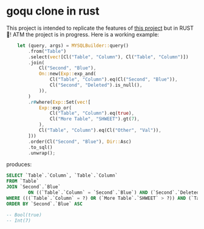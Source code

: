 # goqu clone in rust

This project is intended to replicate the features of [this project](https://doug-martin.github.io/goqu/docs/database.html) but in RUST 🦀! ATM the project is in progress. Here is a working example:

```rust
    let (query, args) = MYSQLBuilder::query()
        .from("Table")
        .select(vec![Cl("Table", "Column"), Cl("Table", "Column")])
        .join(
            Cl("Second", "Blue"),
            On::new(Exp::exp_and(
                Cl("Table", "Column").eq(Cl("Second", "Blue")),
                Cl("Second", "Deleted").is_null(),
            )),
        )
        .r#where(Exp::Set(vec![
            Exp::exp_or(
                Cl("Table", "Column").eq(true),
                Cl("More Table", "SHWEET").gt(7),
            ),
            Cl("Table", "Column").eq(Cl("Other", "Val")),
        ]))
        .order(Cl("Second", "Blue"), Dir::Asc)
        .to_sql()
        .unwrap();
```

produces:

```sql
SELECT `Table`.`Column`, `Table`.`Column`
FROM `Table`
JOIN `Second`.`Blue`
        ON ((`Table`.`Column` = `Second`.`Blue`) AND (`Second`.`Deleted` IS NULL))
WHERE (((`Table`.`Column` = ?) OR (`More Table`.`SHWEET` > ?)) AND (`Table`.`Column` = `Other`.`Val`))
ORDER BY `Second`.`Blue` ASC

-- Bool(true)
-- Int(7)
```